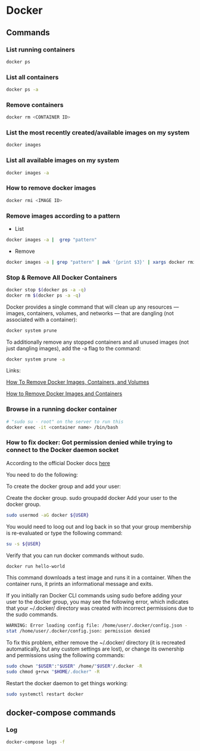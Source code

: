 # Docker

## Commands

### List running containers

```bash
docker ps
```

### List all containers

```bash
docker ps -a
```

### Remove containers

```bash
docker rm <CONTAINER ID>
```

### List the most recently created/available images on my system

```bash
docker images
```

### List all available images on my system

```bash
docker images -a
```

### How to remove docker images

```bash
docker rmi <IMAGE ID>
```

### Remove images according to a pattern

* List

 ```bash
 docker images -a |  grep "pattern"
 ```

* Remove

 ```bash
docker images -a | grep "pattern" | awk '{print $3}' | xargs docker rmi
 ```

### Stop & Remove All Docker Containers

```bash
docker stop $(docker ps -a -q)
docker rm $(docker ps -a -q)
```

Docker provides a single command that will clean up any resources — images, containers, volumes, and networks — that are dangling (not associated with a container):

```bash
docker system prune
```

To additionally remove any stopped containers and all unused images (not just dangling images), add the -a flag to the command:

```bash
docker system prune -a
```

Links:

[How To Remove Docker Images, Containers, and Volumes](https://www.digitalocean.com/community/tutorials/how-to-remove-docker-images-containers-and-volumes)

[How to Remove Docker Images and Containers](https://tecadmin.net/remove-docker-images-and-containers/)

### Browse in a running docker container

```bash
# "sudo su - root" on the server to run this
docker exec -it <container name> /bin/bash
```

### How to fix docker: Got permission denied while trying to connect to the Docker daemon socket

According to the official Docker docs [here](https://docs.docker.com/install/linux/linux-postinstall/#manage-docker-as-a-non-root-user)

You need to do the following:

To create the docker group and add your user:

Create the docker group.
sudo groupadd docker
Add your user to the docker group.

```bash
sudo usermod -aG docker ${USER}
```

You would need to loog out and log back in so that your group membership is re-evaluated or type the following command:

```bash
su -s ${USER}
```

Verify that you can run docker commands without sudo.

```bash
docker run hello-world
```

This command downloads a test image and runs it in a container. When the container runs, it prints an informational message and exits.

If you initially ran Docker CLI commands using sudo before adding your user to the docker group, you may see the following error, which indicates that your ~/.docker/ directory was created with incorrect permissions due to the sudo commands.

```bash
WARNING: Error loading config file: /home/user/.docker/config.json -
stat /home/user/.docker/config.json: permission denied
```

To fix this problem, either remove the ~/.docker/ directory (it is recreated automatically, but any custom settings are lost), or change its ownership and permissions using the following commands:

```bash
sudo chown "$USER":"$USER" /home/"$USER"/.docker -R
sudo chmod g+rwx "$HOME/.docker" -R
```

Restart the docker daemon to get things working:

```bash
sudo systemctl restart docker
```

## docker-compose commands

### Log

```bash
docker-compose logs -f
```
